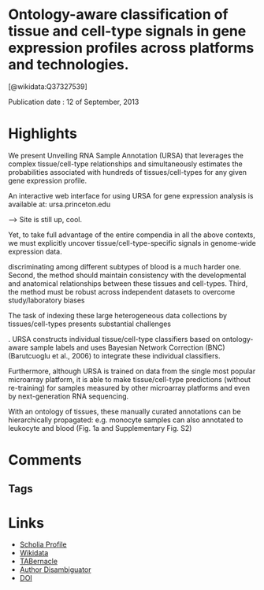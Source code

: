 
Ontology-aware classification of tissue and cell-type signals in gene expression profiles across platforms and technologies.
============================================================================================================================
  
  [@wikidata:Q37327539]  
  
Publication date : 12 of September, 2013  

# Highlights

We present Unveiling RNA Sample Annotation (URSA) that leverages the complex tissue/cell-type relationships and simultaneously estimates the probabilities associated with hundreds of tissues/cell-types for any given gene expression profile.

An interactive web interface for using URSA for gene expression analysis is available at: ursa.princeton.edu

--> Site is still up, cool. 

Yet, to take full advantage of the entire compendia in all the above contexts, we must explicitly uncover tissue/cell-type-specific signals in genome-wide expression data.


discriminating among different subtypes of blood is a much harder one. Second, the method should maintain consistency with the developmental and anatomical relationships between these tissues and cell-types. Third, the method must be robust across independent datasets to overcome study/laboratory biases

The task of indexing these large heterogeneous data collections by tissues/cell-types presents substantial challenges

. URSA constructs individual tissue/cell-type classifiers based on ontology-aware sample labels and uses Bayesian Network Correction (BNC) (Barutcuoglu et al., 2006) to integrate these individual classifiers.


Furthermore, although URSA is trained on data from the single most popular microarray platform, it is able to make tissue/cell-type predictions (without re-training) for samples measured by other microarray platforms and even by next-generation RNA sequencing.

With an ontology of tissues, these manually curated annotations can be hierarchically propagated: e.g. monocyte samples can also annotated to leukocyte and blood (Fig. 1a and Supplementary Fig. S2)


# Comments

## Tags

# Links
  
 * [Scholia Profile](https://scholia.toolforge.org/work/Q37327539)  
 * [Wikidata](https://www.wikidata.org/wiki/Q37327539)  
 * [TABernacle](https://tabernacle.toolforge.org/?#/tab/manual/Q37327539/P921%3BP4510)  
 * [Author Disambiguator](https://author-disambiguator.toolforge.org/work_item_oauth.php?id=Q37327539&batch_id=&match=1&author_list_id=&doit=Get+author+links+for+work)  
 * [DOI](https://doi.org/10.1093/BIOINFORMATICS/BTT529)  
